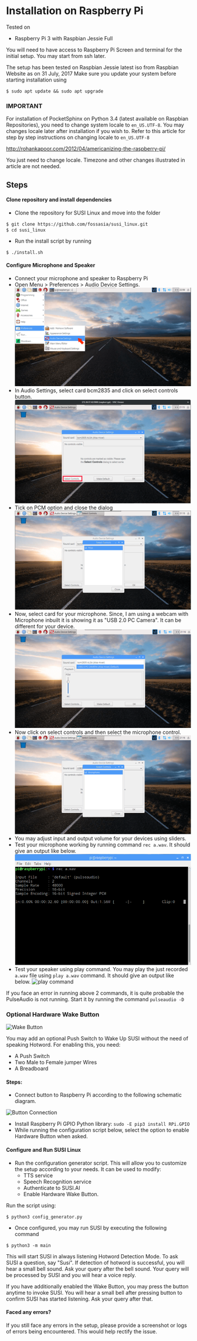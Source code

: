 # Installation on Raspberry Pi

Tested on
- Raspberry Pi 3 with Raspbian Jessie Full 

You will need to have access to Raspberry Pi Screen and terminal for the initial setup.
You may start from ssh later.

The setup has been tested on Raspbian Jessie latest iso from Raspbian Website as on 31 July, 2017
Make sure you update your system before starting installation using
```
$ sudo apt update && sudo apt upgrade
```

### IMPORTANT

For installation of PocketSphinx on Python 3.4 (latest available on Raspbian Repositories), you need to change
system locale to ```en_US.UTF-8```. You may changes locale later after installation if you wish to.
Refer to this article for step by step instructions on changing locale to ```en_US.UTF-8```

http://rohankapoor.com/2012/04/americanizing-the-raspberry-pi/

You just need to change locale. Timezone and other changes illustrated in article are not needed.

## Steps
#### **Clone repository and install dependencies**
- Clone the repository for SUSI Linux and move into the folder
```
$ git clone https://github.com/fossasia/susi_linux.git
$ cd susi_linux
```
- Run the install script by running 
```
$ ./install.sh
```

#### Configure Microphone and Speaker
- Connect your microphone and speaker to Raspberry Pi
- Open Menu > Preferences > Audio Device Settings.
![Audio Settings selection menu](./images/menu-audio-settings.png)
- In Audio Settings, select card bcm2835 and click on select controls button.
![bcm2835 selection](./images/bcm2835-no-controls.png)
- Tick on PCM option and close the dialog
![bcm2835 selection](./images/pcm-select.png)
- Now, select card for your microphone. Since, I am using a webcam with Microphone inbuilt it
is showing it as "USB 2.0 PC Camera". It can be different for your device.
![mic selection](./images/select-mic-card.png)
- Now click on select controls and then select the microphone control.
![mic control](./images/enable-mic.png)
- You may adjust input and output volume for your devices using sliders.
- Test your microphone working by running command ```rec a.wav```. It should give an output like below.
![rec command](./images/rec-command.png)
- Test your speaker using play command. You may play the just recorded ```a.wav``` file using
```play a.wav``` command. It should give an output like below.
![play command](./images/play-command.png)

If you face an error in running above 2 commands, it is quite probable the PulseAudio is not running.
Start it by running the command
```pulseaudio -D```

### Optional Hardware Wake Button
![Wake Button](images/pi_button.jpg)

You may add an optional Push Switch to Wake Up SUSI without the need of speaking Hotword.
For enabling this, you need:
- A Push Switch
- Two Male to Female jumper Wires
- A Breadboard

#### Steps:
- Connect button to Raspberry Pi according to the following schematic diagram.

![Button Connection](images/connection.png)
- Install Raspberry Pi GPIO Python library: ```sudo -E pip3 install RPi.GPIO```
- While running the configuration script below, select the option to enable Hardware Button when
asked.

#### Configure and Run SUSI Linux

- Run the configuration generator script. This will allow you to customize the
setup according to your needs. It can be used to modify:
    - TTS service
    - Speech Recognition service
    - Authenticate to SUSI.AI
    - Enable Hardware Wake Button.
    
Run the script using:
```
$ python3 config_generator.py
```
- Once configured, you may run SUSI by executing the following command
```
$ python3 -m main
```

This will start SUSI in always listening Hotword Detection Mode. To ask SUSI a question, say "Susi". If detection of
hotword is successful, you will hear a small bell sound. Ask your query after the bell sound. Your query will be
processed by SUSI and you will hear a voice reply.

If you have additionally enabled the Wake Button, you may press the button anytime to invoke SUSI. You will hear a small
bell after pressing button to confirm SUSI has started listening. Ask your query after that.

#### Faced any errors?

If you still face any errors in the setup, please provide a screenshot or logs of errors being encountered.
This would help rectify the issue.
